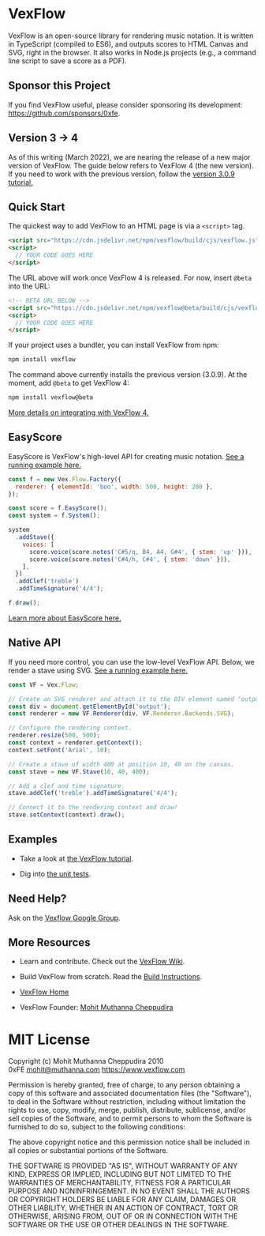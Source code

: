 # VexFlow

VexFlow is an open-source library for rendering music notation. It is written in TypeScript (compiled to ES6), and outputs scores to HTML
Canvas and SVG, right in the browser. It also works in Node.js projects (e.g., a command line script to save a score as a PDF).

## Sponsor this Project

If you find VexFlow useful, please consider sponsoring its development: https://github.com/sponsors/0xfe.

## Version 3 &#x2192; 4

As of this writing (March 2022), we are nearing the release of a new major version of VexFlow. The guide below refers to VexFlow 4 (the new version). If you need to work with the previous version, follow the [version 3.0.9 tutorial.](https://github.com/0xfe/vexflow/wiki/VexFlow-3.0.9-Tutorial)

## Quick Start

The quickest way to add VexFlow to an HTML page is via a `<script>` tag.

```html
<script src="https://cdn.jsdelivr.net/npm/vexflow/build/cjs/vexflow.js"></script>
<script>
  // YOUR CODE GOES HERE
</script>
```

The URL above will work once VexFlow 4 is released. For now, insert `@beta` into the URL:

```html
<!-- BETA URL BELOW -->
<script src="https://cdn.jsdelivr.net/npm/vexflow@beta/build/cjs/vexflow.js"></script>
<script>
  // YOUR CODE GOES HERE
</script>
```

If your project uses a bundler, you can install VexFlow from npm:

```sh
npm install vexflow
```

The command above currently installs the previous version (3.0.9). At the moment, add `@beta` to get VexFlow 4:

```sh
npm install vexflow@beta
```

[More details on integrating with VexFlow 4.](https://github.com/0xfe/vexflow/wiki/VexFlow-4-Tutorial)

## EasyScore

EasyScore is VexFlow's high-level API for creating music notation.
[See a running example here.](https://jsfiddle.net/2pbh9xq0/)

```javascript
const f = new Vex.Flow.Factory({
  renderer: { elementId: 'boo', width: 500, height: 200 },
});

const score = f.EasyScore();
const system = f.System();

system
  .addStave({
    voices: [
      score.voice(score.notes('C#5/q, B4, A4, G#4', { stem: 'up' })),
      score.voice(score.notes('C#4/h, C#4', { stem: 'down' })),
    ],
  })
  .addClef('treble')
  .addTimeSignature('4/4');

f.draw();
```

[Learn more about EasyScore here.](https://github.com/0xfe/vexflow/wiki/Using-EasyScore)

## Native API

If you need more control, you can use the low-level VexFlow API.
Below, we render a stave using SVG. [See a running example here.](https://jsfiddle.net/j6dpazx2/)

```javascript
const VF = Vex.Flow;

// Create an SVG renderer and attach it to the DIV element named "output".
const div = document.getElementById('output');
const renderer = new VF.Renderer(div, VF.Renderer.Backends.SVG);

// Configure the rendering context.
renderer.resize(500, 500);
const context = renderer.getContext();
context.setFont('Arial', 10);

// Create a stave of width 400 at position 10, 40 on the canvas.
const stave = new VF.Stave(10, 40, 400);

// Add a clef and time signature.
stave.addClef('treble').addTimeSignature('4/4');

// Connect it to the rendering context and draw!
stave.setContext(context).draw();
```

## Examples

- Take a look at [the VexFlow tutorial](https://github.com/0xfe/vexflow/wiki/Tutorial).

- Dig into [the unit tests](https://github.com/0xfe/vexflow/tree/master/tests).

## Need Help?

Ask on the [Vexflow Google Group](https://groups.google.com/forum/?fromgroups#!forum/vexflow).

## More Resources

- Learn and contribute. Check out the [VexFlow Wiki](https://github.com/0xfe/vexflow/wiki).

- Build VexFlow from scratch. Read the [Build Instructions](https://github.com/0xfe/vexflow/wiki/Build%2C-Test%2C-Release).

- [VexFlow Home](https://vexflow.com)

- VexFlow Founder: [Mohit Muthanna Cheppudira](https://muthanna.com)

# MIT License

Copyright (c) Mohit Muthanna Cheppudira 2010 <br/>
0xFE <mohit@muthanna.com> https://www.vexflow.com

Permission is hereby granted, free of charge, to any person obtaining a copy
of this software and associated documentation files (the "Software"), to deal
in the Software without restriction, including without limitation the rights
to use, copy, modify, merge, publish, distribute, sublicense, and/or sell
copies of the Software, and to permit persons to whom the Software is
furnished to do so, subject to the following conditions:

The above copyright notice and this permission notice shall be included in
all copies or substantial portions of the Software.

THE SOFTWARE IS PROVIDED "AS IS", WITHOUT WARRANTY OF ANY KIND, EXPRESS OR
IMPLIED, INCLUDING BUT NOT LIMITED TO THE WARRANTIES OF MERCHANTABILITY,
FITNESS FOR A PARTICULAR PURPOSE AND NONINFRINGEMENT. IN NO EVENT SHALL THE
AUTHORS OR COPYRIGHT HOLDERS BE LIABLE FOR ANY CLAIM, DAMAGES OR OTHER
LIABILITY, WHETHER IN AN ACTION OF CONTRACT, TORT OR OTHERWISE, ARISING FROM,
OUT OF OR IN CONNECTION WITH THE SOFTWARE OR THE USE OR OTHER DEALINGS IN
THE SOFTWARE.
